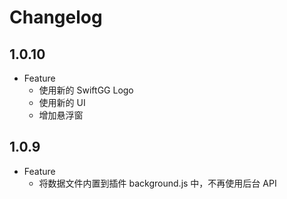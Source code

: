 # Changelog



## 1.0.10

- Feature
  - 使用新的 SwiftGG Logo
  - 使用新的 UI
  - 增加悬浮窗

## 1.0.9

- Feature
  - 将数据文件内置到插件 background.js 中，不再使用后台 API